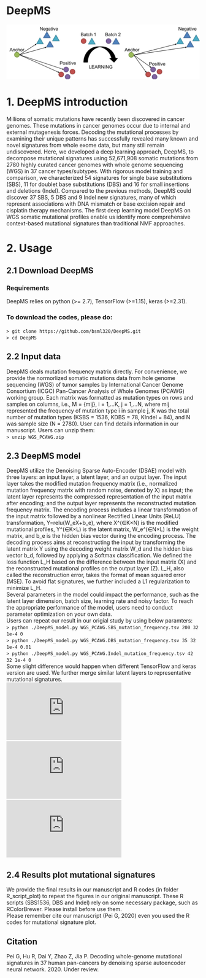 # DeepMS
![bbtnn](https://github.com/lkmklsmn/bbtnn/blob/master/examples/test1.png)
# 1. DeepMS introduction
Millions of somatic mutations have recently been discovered in cancer genomes. These mutations in cancer genomes occur due to internal and external mutagenesis forces. Decoding the mutational processes by examining their unique patterns has successfully revealed many known and novel signatures from whole exome data, but many still remain undiscovered. Here, we developed a deep learning approach, DeepMS, to decompose mutational signatures using 52,671,908 somatic mutations from 2780 highly curated cancer genomes with whole genome sequencing (WGS) in 37 cancer types/subtypes. With rigorous model training and comparison, we characterized 54 signatures for single base substitutions (SBS), 11 for doublet base substitutions (DBS) and 16 for small insertions and deletions (Indel). Compared to the previous methods, DeepMS could discover 37 SBS, 5 DBS and 9 Indel new signatures, many of which represent associations with DNA mismatch or base excision repair and cisplatin therapy mechanisms. The first deep learning model DeepMS on WGS somatic mutational profiles enable us identify more comprehensive context-based mutational signatures than traditional NMF approaches.

# 2. Usage
## 2.1 Download DeepMS
### Requirements
DeepMS relies on python (>= 2.7), TensorFlow (>=1.15), keras (>=2.31).
### To download the codes, please do:
`> git clone https://github.com/bsml320/DeepMS.git  `  
`> cd DeepMS  `
## 2.2 Input data
DeepMS deals mutation frequency matrix directly. For convenience, we provide the normorlized somatic mutations data from hole genome sequencing (WGS) of tumor samples by International Cancer Genome Consortium (ICGC) Pan-Cancer Analysis of Whole Genomes (PCAWG) working group. Each matrix was formatted as mutation types on rows and samples on columns, i.e., M = {mij}, i = 1,…K, j = 1,…N, where mij represented the frequency of mutation type i in sample j, K was the total number of mutation types (KSBS = 1536, KDBS = 78, KIndel = 84), and N was sample size (N = 2780). User can find details information in our manuscript.
Users can unzip them:  
`> unzip WGS_PCAWG.zip  `
## 2.3 DeepMS model
DeepMS utilize the Denoising Sparse Auto-Encoder (DSAE) model with three layers: an input layer, a latent layer, and an output layer. The input layer takes the modified mutation frequency matrix (i.e., normalized mutation frequency matrix with random noise, denoted by X) as input; the latent layer represents the compressed representation of the input matrix after encoding; and the output layer represents the reconstructed mutation frequency matrix. The encoding process includes a linear transformation of the input matrix followed by a nonlinear Rectified Linear Units (ReLU) transformation, Y=relu(W_eX+b_e), where X^(∈K×N) is the modified mutational profiles, Y^(∈K×L) is the latent matrix, W_e^(∈N×L) is the weight matrix, and b_e is the hidden bias vector during the encoding process. The decoding process aims at reconstructing the input by transforming the latent matrix Y using the decoding weight matrix W_d and the hidden bias vector b_d, followed by applying a Softmax classification. We defined the loss function L_H based on the difference between the input matrix (X) and the reconstructed mutational profiles on the output layer (Z). L_H, also called the reconstruction error, takes the format of mean squared error (MSE). To avoid flat signatures, we further included a L1 regularization to minimize L_H.  
Several parameters in the model could impact the performance, such as the latent layer dimension, batch size, learning rate and noisy factor. To reach the appropriate performance of the model, users need to conduct parameter optimization on your own data.  
Users can repeat our result in our origial study by using below paramters:  
`> python ./DeepMS_model.py WGS_PCAWG.SBS_mutation_frequency.tsv 200 32 1e-4 0  `  
`> python ./DeepMS_model.py WGS_PCAWG.DBS_mutation_frequency.tsv 35 32 1e-4 0.01  `  
`> python ./DeepMS_model.py WGS_PCAWG.Indel_mutation_frequency.tsv 42 32 1e-4 0   `  
Some slight difference would happen when different TensorFlow and keras version are used. 
We further merge similar latent layers to representative mutational signatures.   
  ![SBS](https://github.com/bsml320/DeepMS/tree/master/R_script_plot/SBS_signatures.pdf)    
  ![DBS](https://github.com/bsml320/DeepMS/tree/master/R_script_plot/DBS_signatures.pdf)   
  ![Indel](https://github.com/bsml320/DeepMS/tree/master/R_script_plot/Indel_signatures.pdf)   
## 2.4 Results plot mutational signatures
We provide the final results in our manuscript and R codes (in folder R_script_plot) to repeat the figures in our original manuscript.
These R scripts (SBS1536, DBS and Indel) rely on some necessary package, such as RColorBrewer. Please install before use them.  
Please remember cite our manuscript (Pei G, 2020) even you used the R codes for mutational signature plot.
## Citation
Pei G, Hu R, Dai Y, Zhao Z, Jia P. Decoding whole-genome mutational signatures in 37 human pan-cancers by denoising sparse autoencoder neural network. 2020. Under review.
